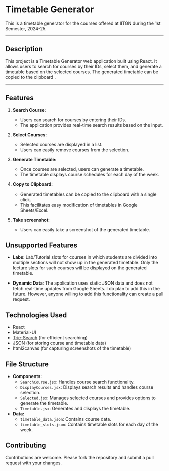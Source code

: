 # Timetable Generator

This is a timetable generator for the courses offered at IITGN during the 1st Semester, 2024-25.

---

## Description

This project is a Timetable Generator web application built using React. It allows users to search for courses by their IDs, select them, and generate a timetable based on the selected courses. The generated timetable can be copied to the clipboard .

---

## Features

1. **Search Course:**

   - Users can search for courses by entering their IDs.
   - The application provides real-time search results based on the input.

2. **Select Courses:**

   - Selected courses are displayed in a list.
   - Users can easily remove courses from the selection.

3. **Generate Timetable:**

   - Once courses are selected, users can generate a timetable.
   - The timetable displays course schedules for each day of the week.

4. **Copy to Clipboard:**

   - Generated timetables can be copied to the clipboard with a single click.
   - This facilitates easy modification of timetables in Google Sheets/Excel.

5. **Take screenshot:**
   - Users can easily take a screenshot of the generated timetable.

## Unsupported Features

- **Labs**: Lab/Tutorial slots for courses in which students are divided into multiple sections will not show up in the generated timetable. Only the lecture slots for such courses will be displayed on the generated timetable.

- **Dynamic Data**: The application uses static JSON data and does not fetch real-time updates from Google Sheets. I do plan to add this in the future. However, anyone willing to add this functionality can create a pull request.

## Technologies Used

- React
- Material-UI
- [Trie-Search](https://www.npmjs.com/package/trie-search) (for efficient searching)
- JSON (for storing course and timetable data)
- html2canvas (for capturing screenshots of the timetable)

## File Structure

- **Components:**
  - `SearchCourse.jsx`: Handles course search functionality.
  - `DisplayCourses.jsx`: Displays search results and handles course selection.
  - `Selected.jsx`: Manages selected courses and provides options to generate the timetable.
  - `Timetable.jsx`: Generates and displays the timetable.
- **Data:**
  - `timetable_data.json`: Contains course data.
  - `timetable_slots.json`: Contains timetable slots for each day of the week.

## Contributing

Contributions are welcome. Please fork the repository and submit a pull request with your changes.
